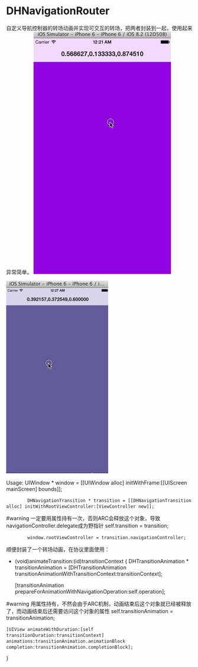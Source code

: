 # DHNavigationRouter
自定义导航控制器的转场动画并实现可交互的转场，把两者封装到一起，使用起来异常简单。
![pic1](https://github.com/DHUsesAll/GitImages/blob/master/DHNavigationRouter/1.gif)

![pic2](https://github.com/DHUsesAll/GitImages/blob/master/DHNavigationRouter/2.gif)

Usage:
UIWindow * window = [[UIWindow alloc] initWithFrame:[[UIScreen mainScreen] bounds]];
            
            DHNavigationTransition * transition = [[DHNavigationTransition alloc] initWithRootViewController:[ViewController new]];
            
#warning 一定要用属性持有一次，否则ARC会释放这个对象，导致navigationController.delegate成为野指针
            self.transition = transition;
            
            window.rootViewController = transition.navigationController;
            

顺便封装了一个转场动画，在协议里面使用：
- (void)animateTransition:(id<UIViewControllerContextTransitioning>)transitionContext
{
    DHTransitionAnimation * transitionAnimation = [DHTransitionAnimation transitionAnimationWithTransitionContext:transitionContext];
    
    [transitionAnimation prepareForAnimationWithNavigationOperation:self.operation];
    
#warning 用属性持有，不然会由于ARC机制，动画结束后这个对象就已经被释放了，而动画结束后还需要访问这个对象的属性
    self.transitionAnimation = transitionAnimation;
    
    [UIView animateWithDuration:[self transitionDuration:transitionContext] animations:transitionAnimation.animationBlock completion:transitionAnimation.completionBlock];
    
}
